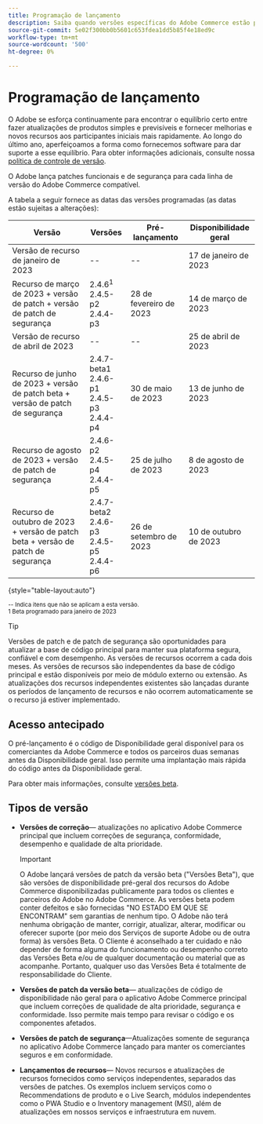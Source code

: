 ```yaml
---
title: Programação de lançamento
description: Saiba quando versões específicas do Adobe Commerce estão programadas para serem disponibilizadas em beta, pré-lançamento e de modo geral.
source-git-commit: 5e02f300bb0b5601c653fdea1dd5b85f4e18ed9c
workflow-type: tm+mt
source-wordcount: '500'
ht-degree: 0%

---
```



# Programação de lançamento

O Adobe se esforça continuamente para encontrar o equilíbrio certo entre fazer atualizações de produtos simples e previsíveis e fornecer melhorias e novos recursos aos participantes iniciais mais rapidamente. Ao longo do último ano, aperfeiçoamos a forma como fornecemos software para dar suporte a esse equilíbrio. Para obter informações adicionais, consulte nossa [política de controle de versão](versioning-policy.md).

O Adobe lança patches funcionais e de segurança para cada linha de versão do Adobe Commerce compatível.

A tabela a seguir fornece as datas das versões programadas (as datas estão sujeitas a alterações):

| Versão | Versões | Pré-lançamento | Disponibilidade geral |
|--------------------------------------------------------------------|-------------------------------------------------|--------------------|----------------------|
| Versão de recurso de janeiro de 2023 | \-\- | \-\- | 17 de janeiro de 2023 |
| Recurso de março de 2023 + versão de patch + versão de patch de segurança | 2.4.6<sup>1</sup><br>2.4.5-p2<br>2.4.4-p3 | 28 de fevereiro de 2023 | 14 de março de 2023 |
| Versão de recurso de abril de 2023 | \-\- | \-\- | 25 de abril de 2023 |
| Recurso de junho de 2023 + versão de patch beta + versão de patch de segurança | 2.4.7-beta1<br>2.4.6-p1<br>2.4.5-p3<br>2.4.4-p4 | 30 de maio de 2023 | 13 de junho de 2023 |
| Recurso de agosto de 2023 + versão de patch de segurança | 2.4.6-p2<br>2.4.5-p4<br>2.4.4-p5 | 25 de julho de 2023 | 8 de agosto de 2023 |
| Recurso de outubro de 2023 + versão de patch beta + versão de patch de segurança | 2.4.7-beta2<br>2.4.6-p3<br>2.4.5-p5<br>2.4.4-p6 | 26 de setembro de 2023 | 10 de outubro de 2023 |

{style="table-layout:auto"}

<sup>\-\- Indica itens que não se aplicam a esta versão.</sup><br>
<sup>1 Beta programado para janeiro de 2023</sup><br>

>[!TIP]
>
>Versões de patch e de patch de segurança são oportunidades para atualizar a base de código principal para manter sua plataforma segura, confiável e com desempenho. As versões de recursos ocorrem a cada dois meses. As versões de recursos são independentes da base de código principal e estão disponíveis por meio de módulo externo ou extensão. As atualizações dos recursos independentes existentes são lançadas durante os períodos de lançamento de recursos e não ocorrem automaticamente se o recurso já estiver implementado.

## Acesso antecipado

O pré-lançamento é o código de Disponibilidade geral disponível para os comerciantes da Adobe Commerce e todos os parceiros duas semanas antes da Disponibilidade geral. Isso permite uma implantação mais rápida do código antes da Disponibilidade geral.

Para obter mais informações, consulte [versões beta](beta.md).

## Tipos de versão

- **Versões de correção**— atualizações no aplicativo Adobe Commerce principal que incluem correções de segurança, conformidade, desempenho e qualidade de alta prioridade.

   >[!IMPORTANT]
   >
   >O Adobe lançará versões de patch da versão beta (&quot;Versões Beta&quot;), que são versões de disponibilidade pré-geral dos recursos do Adobe Commerce disponibilizadas publicamente para todos os clientes e parceiros do Adobe no Adobe Commerce. As versões beta podem conter defeitos e são fornecidas &quot;NO ESTADO EM QUE SE ENCONTRAM&quot; sem garantias de nenhum tipo. O Adobe não terá nenhuma obrigação de manter, corrigir, atualizar, alterar, modificar ou oferecer suporte (por meio dos Serviços de suporte Adobe ou de outra forma) às versões Beta. O Cliente é aconselhado a ter cuidado e não depender de forma alguma do funcionamento ou desempenho correto das Versões Beta e/ou de qualquer documentação ou material que as acompanhe. Portanto, qualquer uso das Versões Beta é totalmente de responsabilidade do Cliente.

- **Versões de patch da versão beta**— atualizações de código de disponibilidade não geral para o aplicativo Adobe Commerce principal que incluem correções de qualidade de alta prioridade, segurança e conformidade. Isso permite mais tempo para revisar o código e os componentes afetados.
- **Versões de patch de segurança**—Atualizações somente de segurança no aplicativo Adobe Commerce lançado para manter os comerciantes seguros e em conformidade.
- **Lançamentos de recursos**— Novos recursos e atualizações de recursos fornecidos como serviços independentes, separados das versões de patches. Os exemplos incluem serviços como o Recommendations de produto e o Live Search, módulos independentes como o PWA Studio e o Inventory management (MSI), além de atualizações em nossos serviços e infraestrutura em nuvem.

